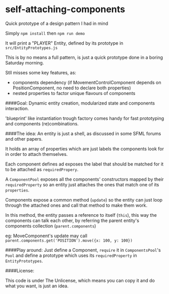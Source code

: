 # self-attaching-components
Quick prototype of a design pattern I had in mind

Simply `npm install`
then `npm run demo`

It will print a "PLAYER" Entity, defined by its prototype in `src/EntityPrototypes.js`

This is by no means a full pattern, is just a quick prototype done in a boring Saturday morning.

Stll misses some key features, as:

+ components dependency (if MovementControlComponent depends on PositionComponent, no need to declare both properties)
+ nested properties to factor unique flavours of components

####Goal: 
Dynamic entity creation, modularized state and components interaction.

'blueprint' like instantiation trough factory comes handy for fast prototyping and components (re)combinations.

####The idea:
An entity is just a shell, as discussed in some SFML forums and other papers.

It holds an array of properties which are just labels the components look for in order to attach themselves.

Each component defines ad exposes the label that should be matched for it to be attached as `requiredPropery`.

A `ComponentPool` exposes all the components' constructors mapped by their `requiredProperty` so an entity just attaches the ones that match one of its `properties`.

Components expose a common method (`update`) so the entity can just loop through the attached ones and call that method to make them work.

In this method, the entity passes a reference to itself (`this`), this way the components can talk each other, by referring the parent entity's components collection (`parent.components`)

eg: MoveComponent's update may call `parent.components.get('POSITION').move({x: 100, y: 100})`

####Play around:
Just define a Component, `require` it in `ComponentsPool`'s `Pool` and define a prototype which uses its `requiredProperty` in `EntityPrototypes`.

####License:

This code is under The Unlicense, which means you can copy it and do what you want, is just an idea.





